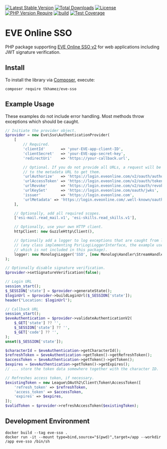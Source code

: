 [![Latest Stable Version](http://poser.pugx.org/tkhamez/eve-sso/v)](https://packagist.org/packages/tkhamez/eve-sso) 
[![Total Downloads](http://poser.pugx.org/tkhamez/eve-sso/downloads)](https://packagist.org/packages/tkhamez/eve-sso) 
[![License](http://poser.pugx.org/tkhamez/eve-sso/license)](https://packagist.org/packages/tkhamez/eve-sso) 
[![PHP Version Require](http://poser.pugx.org/tkhamez/eve-sso/require/php)](https://packagist.org/packages/tkhamez/eve-sso)
[![build](https://github.com/tkhamez/eve-sso-php/workflows/test/badge.svg)](https://github.com/tkhamez/eve-sso-php/actions)
[![Test Coverage](https://api.codeclimate.com/v1/badges/d607d04898a6f8500b99/test_coverage)](https://codeclimate.com/github/tkhamez/eve-sso-php/test_coverage)

# EVE Online SSO

PHP package supporting [EVE Online SSO v2](https://developers.eveonline.com/docs/services/sso/) 
for web applications including JWT signature verification.

## Install

To install the library via [Composer](http://getcomposer.org/), execute:

```shell
composer require tkhamez/eve-sso
```

## Example Usage

These examples do not include error handling. Most methods throw exceptions which should be caught.

```php
// Initiate the provider object.
$provider = new Eve\Sso\AuthenticationProvider(
    [
        // Required.
        'clientId'       => 'your-EVE-app-client-ID',
        'clientSecret'   => 'your-EVE-app-secret-key',
        'redirectUri'    => 'https://your-callback.url',

        // Optional. If you do not provide all URLs, a request will be made
        // to the metadata URL to get them.
        'urlAuthorize'   => 'https://login.eveonline.com/v2/oauth/authorize',
        'urlAccessToken' => 'https://login.eveonline.com/v2/oauth/token',
        'urlRevoke'      => 'https://login.eveonline.com/v2/oauth/revoke',
        'urlKeySet'      => 'https://login.eveonline.com/oauth/jwks',
        'issuer'         => 'https://login.eveonline.com',
        'urlMetadata' => 'https://login.eveonline.com/.well-known/oauth-authorization-server',
    ],

    // Optionally, add all required scopes.
    ['esi-mail.read_mail.v1', 'esi-skills.read_skills.v1'],

    // Optionally, use your own HTTP client.
    httpClient: new GuzzleHttp\Client(),

    // Optionally add a logger to log exceptions that are caught from libraries
    // (any class implementing Psr\Log\LoggerInterface, the example uses monolog/monolog
    // which is not included in this package).
    logger: new Monolog\Logger('SSO', [new Monolog\Handler\StreamHandler('/path/to/logfile')])
);

// Optionally disable signature verification.
$provider->setSignatureVerification(false);
```

```php
// Login URL
session_start();
$_SESSION['state'] = $provider->generateState();
$loginUrl = $provider->buildLoginUrl($_SESSION['state']);
header("Location: $loginUrl");
```

```php
// Callback URL
session_start();
$eveAuthentication = $provider->validateAuthenticationV2(
    $_GET['state'] ?? '', 
    $_SESSION['state'] ?? '', 
    $_GET['code'] ?? '',
);
unset($_SESSION['state']);

$characterId = $eveAuthentication->getCharacterId();
$refreshToken = $eveAuthentication->getToken()->getRefreshToken();
$accessToken = $eveAuthentication->getToken()->getToken();
$expires = $eveAuthentication->getToken()->getExpires();
// ... store the token data somewhere together with the character ID.
```

```php
// Refreshes access token, if necessary.
$existingToken = new League\OAuth2\Client\Token\AccessToken([
    'refresh_token' => $refreshToken,
    'access_token' => $accessToken,
    'expires' => $expires,
]);
$validToken = $provider->refreshAccessToken($existingToken);
```

## Development Environment

```shell
docker build --tag eve-sso .
docker run -it --mount type=bind,source="$(pwd)",target=/app --workdir /app eve-sso /bin/sh
```
